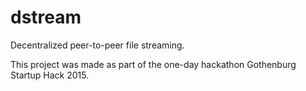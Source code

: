 # dstream
Decentralized peer-to-peer file streaming.

This project was made as part of the one-day hackathon Gothenburg Startup Hack 2015.

